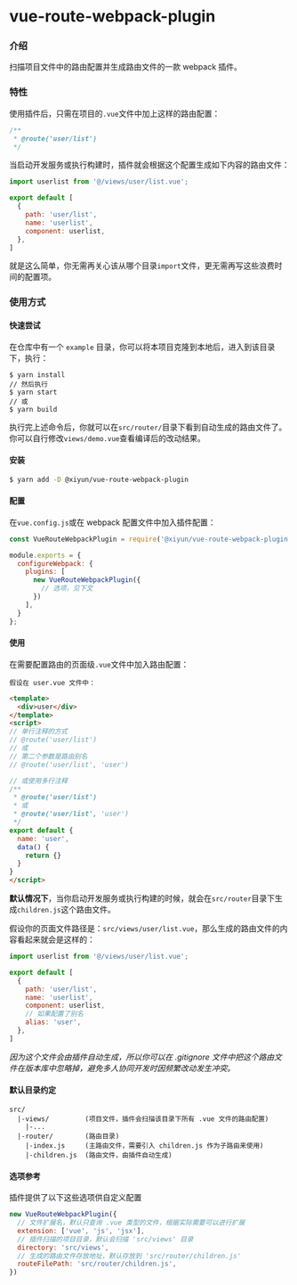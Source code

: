 # vue-route-webpack-plugin

### 介绍

扫描项目文件中的路由配置并生成路由文件的一款 webpack 插件。

### 特性

使用插件后，只需在项目的`.vue`文件中加上这样的路由配置：
```js
/**
 * @route('user/list')
 */
```
当启动开发服务或执行构建时，插件就会根据这个配置生成如下内容的路由文件：
```js
import userlist from '@/views/user/list.vue';

export default [
  {
    path: 'user/list',
    name: 'userlist',
    component: userlist,
  },
]
```
就是这么简单，你无需再关心该从哪个目录`import`文件，更无需再写这些浪费时间的配置项。

### 使用方式

#### 快速尝试
在仓库中有一个 `example` 目录，你可以将本项目克隆到本地后，进入到该目录下，执行：
```
$ yarn install
// 然后执行
$ yarn start 
// 或 
$ yarn build
```
执行完上述命令后，你就可以在`src/router/`目录下看到自动生成的路由文件了。
你可以自行修改`views/demo.vue`查看编译后的改动结果。

#### 安装
```bash
$ yarn add -D @xiyun/vue-route-webpack-plugin
```

#### 配置
在`vue.config.js`或在 webpack 配置文件中加入插件配置：
```js
const VueRouteWebpackPlugin = require('@xiyun/vue-route-webpack-plugin');

module.exports = {
  configureWebpack: {
    plugins: [
      new VueRouteWebpackPlugin({
        // 选项，见下文
      })
    ],
  }
};
```

#### 使用
在需要配置路由的页面级`.vue`文件中加入路由配置：

`假设在 user.vue 文件中：`
```html
<template>
  <div>user</div>
</template>
<script>
// 单行注释的方式
// @route('user/list')
// 或
// 第二个参数是路由别名
// @route('user/list', 'user')

// 或使用多行注释
/**
 * @route('user/list')
 * 或
 * @route('user/list', 'user')
 */
export default {
  name: 'user',
  data() {
    return {}
  }
}
</script>
```

**默认情况下**，当你启动开发服务或执行构建的时候，就会在`src/router`目录下生成`children.js`这个路由文件。

假设你的页面文件路径是：`src/views/user/list.vue`，那么生成的路由文件的内容看起来就会是这样的：
```js
import userlist from '@/views/user/list.vue';

export default [
  {
    path: 'user/list',
    name: 'userlist',
    component: userlist,
    // 如果配置了别名
    alias: 'user',
  },
]
```

*因为这个文件会由插件自动生成，所以你可以在 .gitignore 文件中把这个路由文件在版本库中忽略掉，避免多人协同开发时因频繁改动发生冲突。*

#### 默认目录约定

```
src/
  |-views/         (项目文件，插件会扫描该目录下所有 .vue 文件的路由配置)
    |-...
  |-router/        (路由目录)
    |-index.js     (主路由文件，需要引入 children.js 作为子路由来使用)
    |-children.js  (路由文件，由插件自动生成)
```

#### 选项参考

插件提供了以下这些选项供自定义配置
```js
new VueRouteWebpackPlugin({
  // 文件扩展名，默认只查询 .vue 类型的文件，根据实际需要可以进行扩展
  extension: ['vue', 'js', 'jsx'],
  // 插件扫描的项目目录，默认会扫描 'src/views' 目录
  directory: 'src/views',
  // 生成的路由文件存放地址，默认存放到 'src/router/children.js'
  routeFilePath: 'src/router/children.js',
})
```